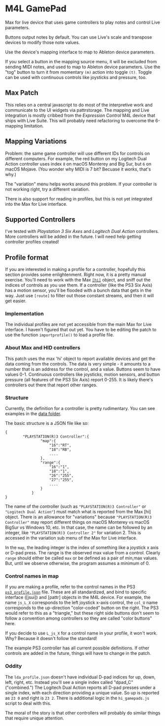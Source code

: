 # M4L GamePad

Max for live device that uses game controllers to play notes and control Live parameters.

Buttons output notes by default. You can use Live's scale and transpose devices to modify those note values.

Use the device's mapping interface to map to Ableton device parameters.

If you select a button in the mapping source menu, it will be excluded from sending MIDI notes, and used to map to Ableton device parameters. Use the "tog" button to turn it from momentary `(m)` action into toggle `(t)`. Toggle can be used with continuous controls like joysticks and pressure, too.

## Max Patch

This relies on a central javascript to do most of the interpretive work and communicate to the UI widgets via pattrstorage. 
The mapping and Live integration is mostly cribbed from the *Expression Control* M4L device that ships with Live Suite. This will probably need refactoring to overcome the 6-mapping limitation. 

## Mapping Variations

Problem: the same game controller will use different IDs for controls on different computers. 
For example, the red button on my Logitech Dual Action controller uses index `8` on macOS Monterey and Big Sur, but `6` on macOS Mojave. (You wonder why MIDI is 7 bit? Becuase it _works_, that's why.)

The "variation" menu helps works around this problem. If your controller is not working right, try a different variation.

There is also support for reading in profiles, but this is not yet integrated into the Max for Live interface.

## Supported Controllers

I've tested with *Playstation 3 Six Axes* and *Logitech Dual Action* controllers. More controllers will be added in the future. I will need help getting controller profiles created! 

## Profile format
If you are interested in making a profile for a controller, hopefully this section provides some enlightenment. Right now, it is a pretty manual exercise. You'll need to work with the Max [`[hi]`](https://docs.cycling74.com/max7/refpages/hi) object, and sniff out the indices of controls as you use them. If a controller (like the PS3 Six Axis) has a motion sensor, you'll be flooded with a bunch data that gets in the way. Just use `[route]` to filter out those constant streams, and then it will get easier.

### Implementation

The individual profiles are not yet accessible from the main Max for Live interface. I haven't figured that out yet.  You have to be editing the patch to use the function `importprofile()` to load a profile file.

### About Max and HID controllers

This patch uses the max 'hi' object to report available devices and get the data coming from the controls. The data is very simple - it amounts to a number that is an address for the control, and a value. Buttons seem to have values 0-1. Continuous controllers like joysticks, motion sensors, and button pressure (all features of the PS3 Six Axis) report 0-255. It is likely there's controllers out there that report other ranges.

### Structure

Currently, the definition for a controller is pretty rudimentary. You can see examples in the [data folder](https://github.com/nyboer/M4L-GamePad/tree/main/Game%20Controller%20Project/data).

The basic structure is a JSON file like so:
```
{
		"PLAYSTATION(R)3 Controller":{
				"map":{
					"16":"RT",
					"18":"RB",
					....
				},
				"range":{
					"16":"1",
					"18":"1",
					"26":"255",
					"27":"255",
					....
				}
			}
}
```
The name of the controller (such as `"PLAYSTATION(R)3 Controller"` or `"Logitech Dual Action"`) must match what is reported from the Max [hi] object. There is an allowance for "variations" because `"PLAYSTATION(R)3 Controller"` may report different things on macOS Monterey vs macOS BigSur vs Windows 10, etc. In that case, the name can be followed by an integer, like `"PLAYSTATION(R)3 Controller 2"` for variation 2. This is accessed in the variation sub menu of the Max for Live interface.

In the `map`, the leading integer is the index of something like a joystick x axis or D-pad press. 
The range is the observed max value from a control. 
Clearly `range` should either be called `max` or be defined as a pair of min,max values. But, until we observe otherwise, the program assumes a minimum of 0.

### Control names in map

If you are making a profile, refer to the control names in the PS3 [`ps3_profile.json`](https://github.com/nyboer/M4L-GamePad/blob/main/Game%20Controller%20Project/data/ps3_profile.json) file.
These are all standardized, and bind to specific interface ([jsui]) and [pattr] objects in the M4L device. For example, the name `js_L_X` corresponds to the left joystick x-axis control, the `col_U` name corresponds to the up-direction "color-coded" button on the right. The PS3 would refer to this as a "triangle," but these right side buttons don't seem to follow a convention among controllers so they are called "color buttons" here.

If you decide to use `L_js_X` for a control name in your profile, it won't work. Why? Because it doesn't follow the standard!

The example PS3 controller has all current possible definitions. If other controls are added in the future, things will have to change in the patch.

### Oddity

The `lda_profile.json` doesn't have individual D-pad indices for up, down, left, right, etc. Instead you'll see a single index called "dpad_C" ("combined.") The Logitech Dual Action reports all D-pad presses under a single index, with each direction providing a unique value. So up is reported as `23 0` and right is `23 2`. There is additional logic in the `hi_gamepads.js` script to deal with this. 

The moral of the story is that other controllers will probably do similar things that require unique attention.


